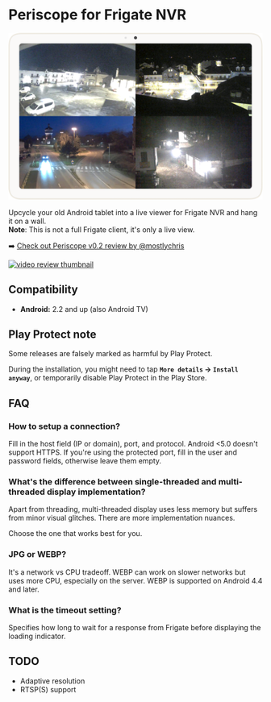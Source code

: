 # Periscope for Frigate NVR

![Matrix view screenshot](screenshots/matrix.png)

Upcycle your old Android tablet into a live viewer for Frigate NVR and hang it on a wall.\
**Note**: This is not a full Frigate client, it's only a live view.

➡️ [Check out Periscope v0.2 review by @mostlychris][yt-review]

[![video review thumbnail](https://img.youtube.com/vi/KiajZnkMgUQ/mqdefault.jpg)][yt-review]

## Compatibility
- **Android:** 2.2 and up (also Android TV)

## Play Protect note
Some releases are falsely marked as harmful by Play Protect.

During the installation, you might need to tap **`More details` → `Install anyway`**, or temporarily disable Play Protect in the Play Store.

## FAQ

### How to setup a connection?
Fill in the host field (IP or domain), port, and protocol. Android <5.0 doesn't support HTTPS.
If you're using the protected port, fill in the user and password fields, otherwise leave them empty.

### What's the difference between single-threaded and multi-threaded display implementation?
Apart from threading, multi-threaded display uses less memory but suffers from minor visual glitches. There are more implementation nuances.

Choose the one that works best for you.

### JPG or WEBP?
It's a network vs CPU tradeoff. WEBP can work on slower networks but uses more CPU, especially on the server. WEBP is supported on Android 4.4 and later.

### What is the timeout setting?
Specifies how long to wait for a response from Frigate before displaying the loading indicator.


## TODO
- Adaptive resolution
- RTSP(S) support

[yt-review]: https://www.youtube.com/watch?v=KiajZnkMgUQ "Click to watch the review"
